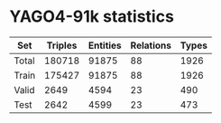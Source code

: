 # YAGO4-91k statistics
| Set | Triples | Entities | Relations | Types |
|-------|---------|----------|-----------|-------|
|Total|180718|91875|88|1926|
|Train|175427|91875|88|1926|
|Valid|2649|4594|23|490|
|Test|2642|4599|23|473|
